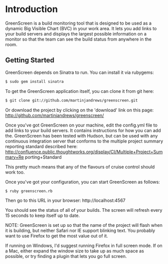 # Introduction

GreenScreen is a build monitoring tool that is designed to be used as a dynamic 
Big Visible Chart (BVC) in your work area.  It lets you add links to your build 
servers and displays the largest possible information on a monitor so that the 
team can see the build status from anywhere in the room.

## Getting Started

GreenScreen depends on Sinatra to run.  You can install it via rubygems:

```bash
$ sudo gem install sinatra
```

To get the GreenScreen application itself, you can clone it from git here:

```bash
$ git clone git://github.com/martinjandrews/greenscreen.git
```

Or download the project by clicking on the 'download' link on this page: 
http://github.com/martinjandrews/greenscreen/

Once you've got GreenScreen on your machine, edit the config.yml file to add 
links to your build servers.  It contains instructions for how you can add the. 
 GreenScreen has been tested with Hudson, but can be used with any continuous 
integration server that conforms to the multiple project summary reporting 
standard described here: 
http://confluence.public.thoughtworks.org/display/CI/Multiple+Project+Summary+Re
porting+Standard

This pretty much means that any of the flavours of cruise control should work 
too.

Once you've got your configuration, you can start GreenScreen as follows:

```bash
$ ruby greenscreen.rb
```

Then go to this URL in your browser: http://localhost:4567

You should see the status of all of your builds.  The screen will refresh every 
15 seconds to keep itself up to date.

NOTE: GreenScreen is set up so that the name of the project will flash when it 
is building, but neither Safari nor IE support blinking text.  You probably 
want to use Firefox to get the most value out of it.

If running on Windows, I'd suggest running Firefox in full screen mode.  If on 
a Mac, either expand the window size to take up as much space as possible, or 
try finding a plugin that lets you go full screen.
